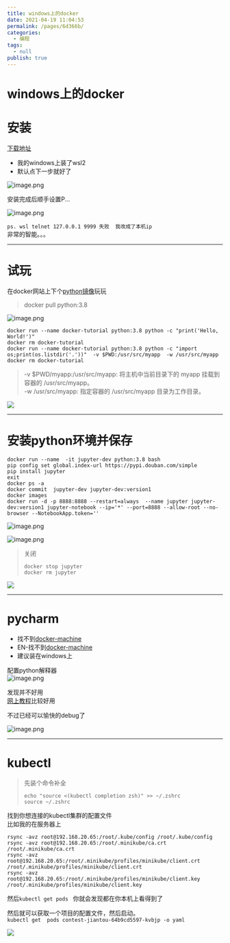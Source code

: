 ```yaml
---
title: windows上的docker
date: 2021-04-19 11:04:53
permalink: /pages/6d366b/
categories: 
  - 编程
tags: 
  - null
publish: true
---
```

# windows上的docker  

# 安装    
[下载地址](https://hub.docker.com/editions/community/docker-ce-desktop-windows/?tab=resources)    
* 我的windows上装了wsl2    
* 默认点下一步就好了    
    
![image.png](../images/7485616-e6be56edc31b47f6.png)    
    
安装完成后顺手设置P...    
    
![image.png](../images/7485616-f8095686ba1d903e.png)    
    
`ps. wsl telnet 127.0.0.1 9999 失败  我改成了本机ip`    
非常的智能。。。    
    
    
    
---    
    
# 试玩    
    
在docker网站上下个[python镜像](https://hub.docker.com/_/python)玩玩    
>  docker pull python:3.8    
    
![image.png](../images/7485616-2d884b0a03fd2448.png)    
    
```    
docker run --name docker-tutorial python:3.8 python -c "print('Hello, World!')"    
docker rm docker-tutorial    
docker run --name docker-tutorial python:3.8 python -c "import os;print(os.listdir('.'))"  -v $PWD:/usr/src/myapp  -w /usr/src/myapp    
docker rm docker-tutorial    
```    
    
> -v $PWD/myapp:/usr/src/myapp: 将主机中当前目录下的 myapp 挂载到容器的 /usr/src/myapp。    
> -w /usr/src/myapp: 指定容器的 /usr/src/myapp 目录为工作目录。    
    
![ ](../images/7485616-c66888e2b8d1ba1c.jpg)    
    
---     
    
# 安装python环境并保存    
    
```    
docker run --name  -it jupyter-dev python:3.8 bash     
pip config set global.index-url https://pypi.douban.com/simple    
pip install jupyter    
exit    
docker ps -a    
docker commit  jupyter-dev jupyter-dev:version1    
docker images    
docker run -d -p 8888:8888 --restart=always  --name jupyter jupyter-dev:version1 jupyter-notebook --ip='*' --port=8888 --allow-root --no-browser --NotebookApp.token=''    
```    
![image.png](../images/7485616-494b1233e42d0103.png)    
    
    
![image.png](../images/7485616-ef4624f5892a65a0.png)    
    
    
> 关闭     
> ```    
> docker stop jupyter    
> docker rm jupyter    
> ```    
    
![](../images/7485616-b3cb40f41332fcf2.jpg)    
    
---    
    
# pycharm    
    
* 找不到[docker-machine](https://www.jianshu.com/p/f544acd89f78)     
* EN-找不到[docker-machine](https://github.com/docker/machine/releases)    
* 建议装在windows上    
    
配置python解释器    
![image.png](../images/7485616-d390f0c4d8843ee9.png)    
    
发现并不好用    
[网上教程](https://zhuanlan.zhihu.com/p/52827335)比较好用    
    
不过已经可以愉快的debug了    
    
    
![image.png](../images/7485616-e3d7fd59808dc6d8.png)    
    
    
---     
    
# kubectl    
    
> 先装个命令补全    
> ```    
> echo "source <(kubectl completion zsh)" >> ~/.zshrc    
> source ~/.zshrc    
> ```    
找到你想连接的kubectl集群的配置文件    
比如我的在服务器上    
    
```    
rsync -avz root@192.168.20.65:/root/.kube/config /root/.kube/config    
rsync -avz root@192.168.20.65:/root/.minikube/ca.crt /root/.minikube/ca.crt    
rsync -avz root@192.168.20.65:/root/.minikube/profiles/minikube/client.crt /root/.minikube/profiles/minikube/client.crt    
rsync -avz root@192.168.20.65:/root/.minikube/profiles/minikube/client.key /root/.minikube/profiles/minikube/client.key    
```    
然后`kubectl get pods ` 你就会发现都在你本机上看得到了    
    
    
然后就可以获取一个项目的配置文件，然后启动。    
`kubectl get  pods contest-jiantou-64b9cd5597-kvbjp -o yaml`    
    
    
    
![](../images/7485616-814b02711669a9f6.gif)    
